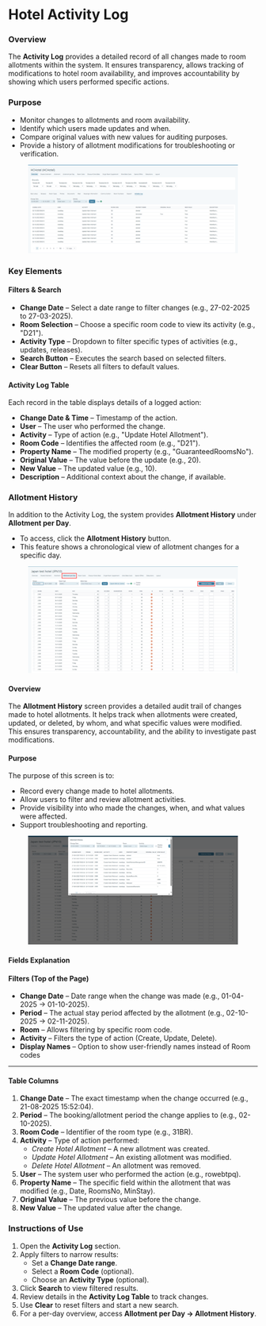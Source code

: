 # Hotel Activity Log

### Overview

The **Activity Log** provides a detailed record of all changes made to room allotments within the system. It ensures transparency, allows tracking of modifications to hotel room availability, and improves accountability by showing which users performed specific actions.

### Purpose

* Monitor changes to allotments and room availability.
* Identify which users made updates and when.
* Compare original values with new values for auditing purposes.
* Provide a history of allotment modifications for troubleshooting or verification.

<figure><img src="../../.gitbook/assets/image (40).png" alt=""><figcaption></figcaption></figure>

### **Key Elements**

#### Filters & Search

* **Change Date** – Select a date range to filter changes (e.g., 27-02-2025 to 27-03-2025).
* **Room Selection** – Choose a specific room code to view its activity (e.g., "D21").
* **Activity Type** – Dropdown to filter specific types of activities (e.g., updates, releases).
* **Search Button** – Executes the search based on selected filters.
* **Clear Button** – Resets all filters to default values.

#### Activity Log Table

Each record in the table displays details of a logged action:

* **Change Date & Time** – Timestamp of the action.
* **User** – The user who performed the change.
* **Activity** – Type of action (e.g., "Update Hotel Allotment").
* **Room Code** – Identifies the affected room (e.g., "D21").
* **Property Name** – The modified property (e.g., "GuaranteedRoomsNo").
* **Original Value** – The value before the update (e.g., 20).
* **New Value** – The updated value (e.g., 10).
* **Description** – Additional context about the change, if available.

### **Allotment History**

In addition to the Activity Log, the system provides **Allotment History** under **Allotment per Day**.

* To access, click the **Allotment History** button.
* This feature shows a chronological view of allotment changes for a specific day.

<figure><img src="../../.gitbook/assets/image (1) (1) (1).png" alt=""><figcaption></figcaption></figure>

#### **Overview**

The **Allotment History** screen provides a detailed audit trail of changes made to hotel allotments. It helps track when allotments were created, updated, or deleted, by whom, and what specific values were modified.\
This ensures transparency, accountability, and the ability to investigate past modifications.

#### **Purpose**

The purpose of this screen is to:

* Record every change made to hotel allotments.
* Allow users to filter and review allotment activities.
* Provide visibility into who made the changes, when, and what values were affected.
* Support troubleshooting and reporting.

<figure><img src="../../.gitbook/assets/image (2) (1) (1).png" alt=""><figcaption></figcaption></figure>

#### **Fields Explanation**

#### **Filters (Top of the Page)**

* **Change Date** – Date range when the change was made (e.g., 01-04-2025 → 01-10-2025).
* **Period** – The actual stay period affected by the allotment (e.g., 02-10-2025 → 02-11-2025).
* **Room** – Allows filtering by specific room code.
* **Activity** – Filters the type of action (Create, Update, Delete).
* **Display Names** – Option to show user-friendly names instead of Room codes

***

#### **Table Columns**

1. **Change Date** – The exact timestamp when the change occurred (e.g., 21-08-2025 15:52:04).
2. **Period** – The booking/allotment period the change applies to (e.g., 02-10-2025).
3. **Room Code** – Identifier of the room type (e.g., 31BR).
4. **Activity** – Type of action performed:
   * _Create Hotel Allotment_ – A new allotment was created.
   * _Update Hotel Allotment_ – An existing allotment was modified.
   * _Delete Hotel Allotment_ – An allotment was removed.
5. **User** – The system user who performed the action (e.g., rowebtpq).
6. **Property Name** – The specific field within the allotment that was modified (e.g., Date, RoomsNo, MinStay).
7. **Original Value** – The previous value before the change.
8. **New Value** – The updated value after the change.

### Instructions of Use

1. Open the **Activity Log** section.
2. Apply filters to narrow results:
   * Set a **Change Date range**.
   * Select a **Room Code** (optional).
   * Choose an **Activity Type** (optional).
3. Click **Search** to view filtered results.
4. Review details in the **Activity Log Table** to track changes.
5. Use **Clear** to reset filters and start a new search.
6. For a per-day overview, access **Allotment per Day → Allotment History**.
